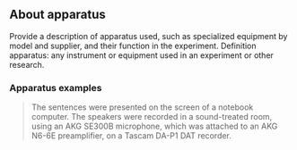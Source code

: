 ## About apparatus

Provide a description of apparatus used, such as specialized equipment by model and supplier, and their function in the experiment. Definition apparatus: any instrument or equipment used in an experiment or other research.

### Apparatus examples

> The sentences were presented on the screen of a notebook computer. The speakers were recorded in a sound-treated room, using an AKG SE300B microphone, which was attached to an AKG N6-6E preamplifier, on a Tascam DA-P1 DAT recorder.

<!-- <div x-data="{ count: 5, string: $el.innerHTML, cursor: 'pointer' }" x-text="$truncate(string, { words: count, ellipsis: '] - show full citation' })" @click="count = undefined, cursor = 'default'" :class="{ 'cursor-default' : cursor === 'default', 'cursor-pointer text-right underline' : cursor !== 'default' }" class="text-xs">[Adank, P., Evans, B. G., Stuart-Smith, J., & Scott, S. K. (2009). Comprehension of familiar and unfamiliar native accents under adverse listening conditions. Journal of Experimental Psychology: Human Perception and Performance, 35(2), 520-529. https://doi.org/10.1037/a0013552]
</div> -->
